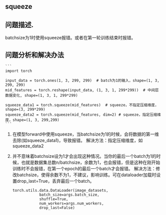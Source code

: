 ## squeeze
## 问题描述. 

batchsize为1时使用squeeze报错。或者在第一轮训练结束时报错。

## 问题分析和解决办法
    ```
    import torch

    input_data = torch.ones(1, 3, 299, 299)  # batch为1的输入，shape=(1, 3, 299, 299)
    mid_features = torch.reshape(input_data, (1, 3, 1, 299*299))  # 中间层数据变化, shape=(1, 3, 1, 299*299)

    squeeze_data1 = torch.squeeze(mid_features)  # squeeze，不指定压缩维度，shape=(3, 299*299)
    squeeze_data2 = torch.squeeze(mid_features, dim=2) # squeeze，指定压缩维度，shape=(1, 3, 299,299)
    ```

1. 在模型forward中使用squeeze，当batchsize为1的时候，会将数据的第一维去除(如squeeze_data1)，导致报错。
解决方法：指定压缩维度，如squeeze_data2

2. 并不意味着batchsize设为1才会出现这种情况。当你的最后一个batch为1的时候，也就是数据集总数n/batchsize，余数为1，也会报错，但是这种在刚开始训练时不会报错，在第一个epoch的最后一个batch才会报错。
解决方法：修改batchsize，使得余数不为1，不建议，影响训练。可在dataloader加载时设置drop_last=True，丢弃最后一个batch。
    ```
    torch.utils.data.DataLoader(image_datasets,
                batch_size=args.batch_size,
                shuffle=True, 
                num_workers=args.num_workers,
                drop_last=False)
    ```
    

    
